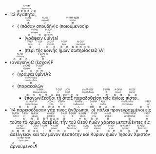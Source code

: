 - <rt>1:3</rt> <RUBY><ruby><ruby>Ἀγαπητοί‚<rt>親愛的弟兄阿</rt></ruby><rt>ἀγαπητός</rt></ruby><rt>A-VPM</rt></RUBY> 
	- { <rt>(</rt><RUBY><ruby><ruby>πᾶσαν<rt>盡</rt></ruby><rt>πᾶς</rt></ruby><rt>A-ASF</rt></RUBY> <RUBY><ruby><ruby>σπουδὴν<rt>心</rt></ruby><rt>σπουδή</rt></ruby><rt>N-ASF</rt></RUBY><rt>)c</rt> <rt>(</rt><RUBY><ruby><ruby>ποιούμενος<rt>想</rt></ruby><rt>ποιέω</rt></ruby><rt>V-PMP-NSM</rt></RUBY><rt>)p</rt> 
		- <rt>(</rt><RUBY><ruby><ruby>γράφειν<rt>寫信</rt></ruby><rt>γράφω</rt></ruby><rt>V-PAN</rt></RUBY> <RUBY><ruby><ruby>ὑμῖν<rt>給你們</rt></ruby><rt>σύ</rt></ruby><rt>P-2DP</rt></RUBY><rt>)a1</rt> 
		- <rt>(</rt><RUBY><ruby><ruby>περὶ<rt>論</rt></ruby><rt>περί</rt></ruby><rt>PREP</rt></RUBY> <RUBY><ruby><ruby>τῆς<rt>-</rt></ruby><rt>ὁ</rt></ruby><rt>T-GSF</rt></RUBY> <RUBY><ruby><ruby>κοινῆς<rt>同得</rt></ruby><rt>κοινός</rt></ruby><rt>A-GSF</rt></RUBY> <RUBY><ruby><ruby>ἡμῶν<rt>我們</rt></ruby><rt>ἐγώ</rt></ruby><rt>P-1GP</rt></RUBY> <RUBY><ruby><ruby>σωτηρίας<rt>救恩的時候</rt></ruby><rt>σωτηρία</rt></ruby><rt>N-GSF</rt></RUBY><rt>)a2</rt> }A1
- (<RUBY><ruby><ruby>ἀνάγκην<rt>不得不</rt></ruby><rt>ἀνάγκη</rt></ruby><rt>N-ASF</rt></RUBY>)C (<RUBY><ruby><ruby>ἔσχον<rt>就</rt></ruby><rt>ἔχω</rt></ruby><rt>V-2AAI-1S</rt></RUBY>)P 
	- (<RUBY><ruby><ruby>γράψαι<rt>寫信</rt></ruby><rt>γράφω</rt></ruby><rt>V-AAN</rt></RUBY> <RUBY><ruby><ruby>ὑμῖν<rt>你們</rt></ruby><rt>σύ</rt></ruby><rt>P-2DP</rt></RUBY>)A2 
	- {<RUBY><ruby><ruby>παρακαλῶν<rt>勸</rt></ruby><rt>παρακαλέω</rt></ruby><rt>V-PAP-NSM</rt></RUBY>
		-  <RUBY><ruby><ruby>ἐπαγωνίζεσθαι<rt>竭力的爭辯</rt></ruby><rt>ἐπαγωνίζομαι</rt></ruby><rt>V-PNN</rt></RUBY> <RUBY><ruby><ruby>τῇ<rt>要為</rt></ruby><rt>ὁ</rt></ruby><rt>T-DSF</rt></RUBY> <RUBY><ruby><ruby>ἅπαξ<rt>從前一次</rt></ruby><rt>ἅπαξ</rt></ruby><rt>ADV</rt></RUBY> <RUBY><ruby><ruby>παραδοθείσῃ<rt>交付</rt></ruby><rt>παραδίδωμι</rt></ruby><rt>V-APP-DSF</rt></RUBY> <RUBY><ruby><ruby>τοῖς<rt>的</rt></ruby><rt>ὁ</rt></ruby><rt>T-DPM</rt></RUBY> <RUBY><ruby><ruby>ἁγίοις<rt>聖徒</rt></ruby><rt>ἅγιος</rt></ruby><rt>A-DPM</rt></RUBY> <RUBY><ruby><ruby>πίστει.<rt>真道</rt></ruby><rt>πίστις</rt></ruby><rt>N-DSF</rt></RUBY>
-  <rt>1:4</rt> <RUBY><ruby><ruby>παρεισέδυσαν<rt>偷着進來</rt></ruby><rt>παρεισδύνω</rt></ruby><rt>V-2AAI-3P</rt></RUBY> <RUBY><ruby><ruby>γάρ<rt>因為</rt></ruby><rt>γάρ</rt></ruby><rt>CONJ</rt></RUBY> <RUBY><ruby><ruby>τινες<rt>有些</rt></ruby><rt>τις</rt></ruby><rt>X-NPM</rt></RUBY> <RUBY><ruby><ruby>ἄνθρωποι‚<rt>人</rt></ruby><rt>ἄνθρωπος</rt></ruby><rt>N-NPM</rt></RUBY> <RUBY><ruby><ruby>οἱ<rt>就是</rt></ruby><rt>ὁ</rt></ruby><rt>T-NPM</rt></RUBY> <RUBY><ruby><ruby>πάλαι<rt>自古</rt></ruby><rt>πάλαι</rt></ruby><rt>ADV</rt></RUBY> <RUBY><ruby><ruby>προγεγραμμένοι<rt>被定</rt></ruby><rt>προγράφω</rt></ruby><rt>V-RPP-NPM</rt></RUBY> <RUBY><ruby><ruby>εἰς<rt>受</rt></ruby><rt>εἰς</rt></ruby><rt>PREP</rt></RUBY> <RUBY><ruby><ruby>τοῦτο<rt>-</rt></ruby><rt>οὗτος</rt></ruby><rt>D-ASN</rt></RUBY> <RUBY><ruby><ruby>τὸ<rt>的</rt></ruby><rt>ὁ</rt></ruby><rt>T-ASN</rt></RUBY> <RUBY><ruby><ruby>κρίμα‚<rt>刑罰</rt></ruby><rt>κρίμα</rt></ruby><rt>N-ASN</rt></RUBY> <RUBY><ruby><ruby>ἀσεβεῖς‚<rt>是不虔誠的</rt></ruby><rt>ἀσεβής</rt></ruby><rt>A-NPM</rt></RUBY> <RUBY><ruby><ruby>τὴν<rt>將</rt></ruby><rt>ὁ</rt></ruby><rt>T-ASF</rt></RUBY> <RUBY><ruby><ruby>τοῦ<rt>-</rt></ruby><rt>ὁ</rt></ruby><rt>T-GSM</rt></RUBY> <RUBY><ruby><ruby>Θεοῦ<rt>神的</rt></ruby><rt>θεός</rt></ruby><rt>N-GSM</rt></RUBY> <RUBY><ruby><ruby>ἡμῶν<rt>我們</rt></ruby><rt>ἐγώ</rt></ruby><rt>P-1GP</rt></RUBY> <RUBY><ruby><ruby>χάριτα<rt>恩</rt></ruby><rt>χάρις</rt></ruby><rt>N-ASF</rt></RUBY> <RUBY><ruby><ruby>μετατιθέντες<rt>變</rt></ruby><rt>μετατίθημι</rt></ruby><rt>V-PAP-NPM</rt></RUBY> <RUBY><ruby><ruby>εἰς<rt>作</rt></ruby><rt>εἰς</rt></ruby><rt>PREP</rt></RUBY> <RUBY><ruby><ruby>ἀσέλγειαν<rt>放縱情慾</rt></ruby><rt>ἀσέλγεια</rt></ruby><rt>N-ASF</rt></RUBY> <RUBY><ruby><ruby>καὶ<rt>並且</rt></ruby><rt>καί</rt></ruby><rt>CONJ</rt></RUBY> <RUBY><ruby><ruby>τὸν<rt>-</rt></ruby><rt>ὁ</rt></ruby><rt>T-ASM</rt></RUBY> <RUBY><ruby><ruby>μόνον<rt>獨一的</rt></ruby><rt>μόνος</rt></ruby><rt>A-ASM</rt></RUBY> <RUBY><ruby><ruby>Δεσπότην<rt>主宰</rt></ruby><rt>δεσπότης</rt></ruby><rt>N-ASM</rt></RUBY> <RUBY><ruby><ruby>καὶ<rt>-</rt></ruby><rt>καί</rt></ruby><rt>CONJ</rt></RUBY> <RUBY><ruby><ruby>Κύριον<rt>主</rt></ruby><rt>κύριος</rt></ruby><rt>N-ASM</rt></RUBY> <RUBY><ruby><ruby>ἡμῶν<rt>我們</rt></ruby><rt>ἐγώ</rt></ruby><rt>P-1GP</rt></RUBY> <RUBY><ruby><ruby>Ἰησοῦν<rt>耶穌</rt></ruby><rt>Ἰησοῦς</rt></ruby><rt>N-ASM-P</rt></RUBY> <RUBY><ruby><ruby>Χριστὸν<rt>基督</rt></ruby><rt>Χριστός</rt></ruby><rt>N-ASM-T</rt></RUBY> <RUBY><ruby><ruby>ἀρνούμενοι.¶<rt>不認</rt></ruby><rt>ἀρνέομαι</rt></ruby><rt>V-PNP-NPM</rt></RUBY>

